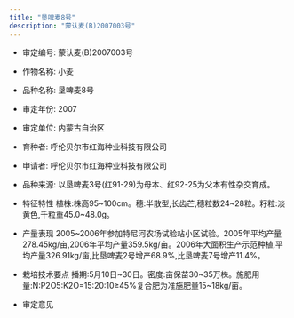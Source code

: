 ```yaml
---
title: "垦啤麦8号"
description: "蒙认麦(B)2007003号"
---
```

* 审定编号:  蒙认麦(B)2007003号

*  作物名称:  小麦

*  品种名称:  垦啤麦8号

*  审定年份:  2007

*  审定单位:  内蒙古自治区

* 育种者:  呼伦贝尔市红海种业科技有限公司

*  申请者:  呼伦贝尔市红海种业科技有限公司

*  品种来源:  以垦啤麦3号(红91-29)为母本、红92-25为父本有性杂交育成。

*  特征特性
植株:株高95~100cm。穗:半散型,长齿芒,穗粒数24~28粒。籽粒:淡黄色,千粒重45.0~48.0g。

*  产量表现
2005~2006年参加特尼河农场试验站小区试验。2005年平均产量278.45kg/亩,2006年平均产量359.5kg/亩。2006年大面积生产示范种植,平均产量326.91kg/亩,比垦啤麦2号增产68.9%,比垦啤麦7号增产11.4%。

*  栽培技术要点
播期:5月10日~30日。密度:亩保苗30~35万株。施肥用量:N:P2O5:K2O=15:20:10≥45%复合肥为准施肥量15~18kg/亩。

*  审定意见

